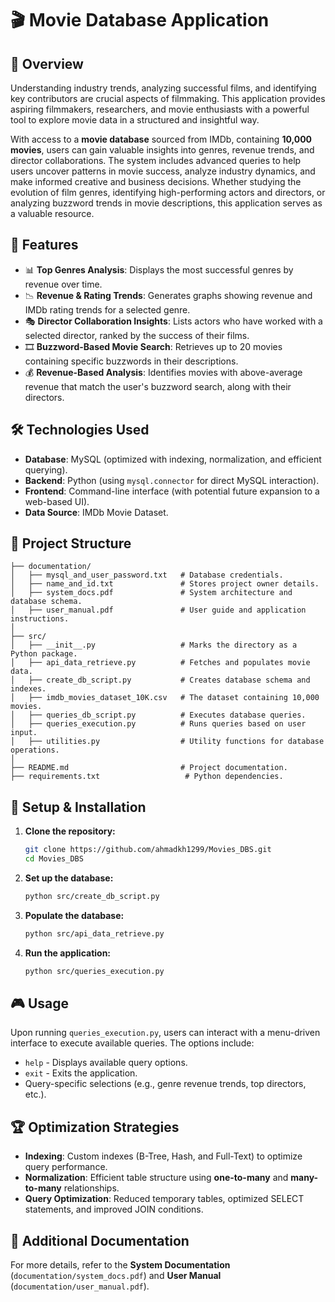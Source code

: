 # 🎬 Movie Database Application

## 📌 Overview

Understanding industry trends, analyzing successful films, and identifying key contributors are crucial aspects of filmmaking. This application provides aspiring filmmakers, researchers, and movie enthusiasts with a powerful tool to explore movie data in a structured and insightful way.

With access to a **movie database** sourced from IMDb, containing **10,000 movies**, users can gain valuable insights into genres, revenue trends, and director collaborations. The system includes advanced queries to help users uncover patterns in movie success, analyze industry dynamics, and make informed creative and business decisions. Whether studying the evolution of film genres, identifying high-performing actors and directors, or analyzing buzzword trends in movie descriptions, this application serves as a valuable resource.

## 🚀 Features

- 📊 **Top Genres Analysis**: Displays the most successful genres by revenue over time.
- 📉 **Revenue & Rating Trends**: Generates graphs showing revenue and IMDb rating trends for a selected genre.
- 🎭 **Director Collaboration Insights**: Lists actors who have worked with a selected director, ranked by the success of their films.
- 🎞 **Buzzword-Based Movie Search**: Retrieves up to 20 movies containing specific buzzwords in their descriptions.
- 💰 **Revenue-Based Analysis**: Identifies movies with above-average revenue that match the user's buzzword search, along with their directors.

## 🛠 Technologies Used

- **Database**: MySQL (optimized with indexing, normalization, and efficient querying).
- **Backend**: Python (using `mysql.connector` for direct MySQL interaction).
- **Frontend**: Command-line interface (with potential future expansion to a web-based UI).
- **Data Source**: IMDb Movie Dataset.

## 📂 Project Structure

```
├── documentation/
│   ├── mysql_and_user_password.txt   # Database credentials.
│   ├── name_and_id.txt               # Stores project owner details.
│   ├── system_docs.pdf               # System architecture and database schema.
│   ├── user_manual.pdf               # User guide and application instructions.
│
├── src/
│   ├── __init__.py                   # Marks the directory as a Python package.
│   ├── api_data_retrieve.py          # Fetches and populates movie data.
│   ├── create_db_script.py           # Creates database schema and indexes.
│   ├── imdb_movies_dataset_10K.csv   # The dataset containing 10,000 movies.
│   ├── queries_db_script.py          # Executes database queries.
│   ├── queries_execution.py          # Runs queries based on user input.
│   ├── utilities.py                  # Utility functions for database operations.
│
├── README.md                         # Project documentation.
├── requirements.txt                   # Python dependencies.
```

## 🔧 Setup & Installation

1. **Clone the repository:**
   ```bash
   git clone https://github.com/ahmadkh1299/Movies_DBS.git
   cd Movies_DBS
   ```
2. **Set up the database:**
   ```bash
   python src/create_db_script.py
   ```
3. **Populate the database:**
   ```bash
   python src/api_data_retrieve.py
   ```
4. **Run the application:**
   ```bash
   python src/queries_execution.py
   ```

## 🎮 Usage

Upon running `queries_execution.py`, users can interact with a menu-driven interface to execute available queries. The options include:

- `help` - Displays available query options.
- `exit` - Exits the application.
- Query-specific selections (e.g., genre revenue trends, top directors, etc.).

## 🏆 Optimization Strategies

- **Indexing**: Custom indexes (B-Tree, Hash, and Full-Text) to optimize query performance.
- **Normalization**: Efficient table structure using **one-to-many** and **many-to-many** relationships.
- **Query Optimization**: Reduced temporary tables, optimized SELECT statements, and improved JOIN conditions.

## 📖 Additional Documentation

For more details, refer to the **System Documentation** (`documentation/system_docs.pdf`) and **User Manual** (`documentation/user_manual.pdf`).

